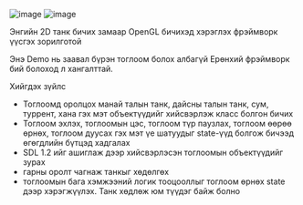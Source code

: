 
![image](http://dl.dropbox.com/u/3482121/picture/RRC/RRC-framework/states.png "image")
![image](http://dl.dropbox.com/u/3482121/picture/RRC/RRC-framework/shader-running.png "image")

Энгийн 2D танк бичих замаар 
OpenGL бичихэд хэрэглэх фрэймворк үүсгэх зорилготой

Энэ Demo нь заавал бүрэн тоглоом болох албагүй
Ерөнхий фрэймворк бий болоход л хангалттай.

Хийгдэх зүйлс

- Тоглоомд оролцох манай талын танк, дайсны талын танк,
  сум, туррент, хана гэх мэт объектүүдийг хийсвэрлэж
  класс болгон бичих
- Тоглоом эхлэх, тоглоомын цэс, тоглоом түр паузлах,
  тоглоом өөрөө өрнөх, тоглоом дуусах гэх мэт үе шатуудыг
  state-үүд болгож бичээд өгөгдлийн бүтцэд хадгалах
- SDL 1.2 ийг ашиглаж дээр хийсвэрлэсэн тоглоомын 
  объектүүдийг зурах
- гарны оролт чагнаж танкыг хөдөлгөх
- тоглоомын бага хэмжээний логик тооцооллыг тоглоом өрнөх
  state дээр хэрэгжүүлэх. Танк хөдлөж юм түүдэг байж болно
  

